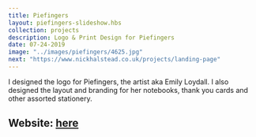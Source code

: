 ```yaml
---
title: Piefingers
layout: piefingers-slideshow.hbs
collection: projects
description: Logo & Print Design for Piefingers
date: 07-24-2019
image: "../images/piefingers/4625.jpg"
next: "https://www.nickhalstead.co.uk/projects/landing-page"
---
```

I designed the logo for Piefingers, the artist aka Emily Loydall. I also designed the layout and branding for her notebooks, thank you cards and other assorted stationery. 

## Website: [here](https://www.piefingers.net/)

